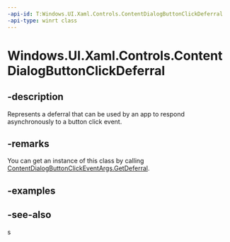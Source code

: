 ```yaml
---
-api-id: T:Windows.UI.Xaml.Controls.ContentDialogButtonClickDeferral
-api-type: winrt class
---
```


<!-- Class syntax.
public class ContentDialogButtonClickDeferral : Windows.UI.Xaml.Controls.IContentDialogButtonClickDeferral
-->

# Windows.UI.Xaml.Controls.ContentDialogButtonClickDeferral

## -description
Represents a deferral that can be used by an app to respond asynchronously to a button click event.



## -remarks
You can get an instance of this class by calling [ContentDialogButtonClickEventArgs.GetDeferral](contentdialogbuttonclickeventargs_getdeferral_254836512.md).

## -examples

## -see-also
s
